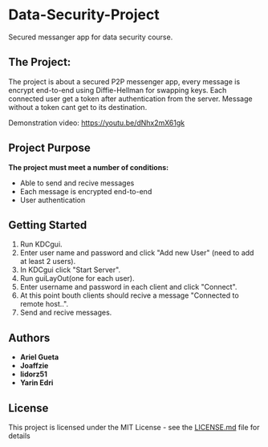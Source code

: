 # Data-Security-Project

Secured messanger app for data security course.

## The Project:

The project is about a secured P2P messenger app, every message is encrypt end-to-end using Diffie-Hellman for swapping keys.
Each connected user get a token after authentication from the server.
Message without a token cant get to its destination.

Demonstration video: https://youtu.be/dNhx2mX61gk

## Project Purpose

**The project must meet a number of conditions:**

- Able to send and recive messages
- Each message is encrypted end-to-end
- User authentication

## Getting Started

1. Run KDCgui.
2. Enter user name and password and click "Add new User" (need to add at least 2 users).
3. In KDCgui click "Start Server".
4. Run guiLayOut(one for each user).
5. Enter username and password in each client and click "Connect".
6. At this point bouth clients should recive a message "Connected to remote host..".
7. Send and recive messages.

## Authors

- **Ariel Gueta**
- **Joaffzie**
- **lidorz51**
- **Yarin Edri**

## License

This project is licensed under the MIT License - see the [LICENSE.md](LICENSE.md) file for details
